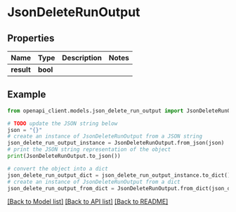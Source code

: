 # JsonDeleteRunOutput


## Properties

Name | Type | Description | Notes
------------ | ------------- | ------------- | -------------
**result** | **bool** |  | 

## Example

```python
from openapi_client.models.json_delete_run_output import JsonDeleteRunOutput

# TODO update the JSON string below
json = "{}"
# create an instance of JsonDeleteRunOutput from a JSON string
json_delete_run_output_instance = JsonDeleteRunOutput.from_json(json)
# print the JSON string representation of the object
print(JsonDeleteRunOutput.to_json())

# convert the object into a dict
json_delete_run_output_dict = json_delete_run_output_instance.to_dict()
# create an instance of JsonDeleteRunOutput from a dict
json_delete_run_output_from_dict = JsonDeleteRunOutput.from_dict(json_delete_run_output_dict)
```
[[Back to Model list]](../README.md#documentation-for-models) [[Back to API list]](../README.md#documentation-for-api-endpoints) [[Back to README]](../README.md)


